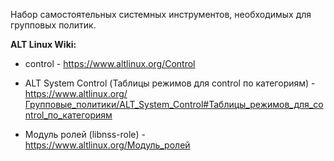 Набор самостоятельных системных инструментов, необходимых для групповых политик.

**ALT Linux Wiki:**

  * control - <https://www.altlinux.org/Control>

  * ALT System Control (Таблицы режимов для control по категориям) -  
  <https://www.altlinux.org/Групповые_политики/ALT_System_Control#Таблицы_режимов_для_control_по_категориям>

  * Модуль ролей (libnss-role) -  
   <https://www.altlinux.org/Модуль_ролей>
